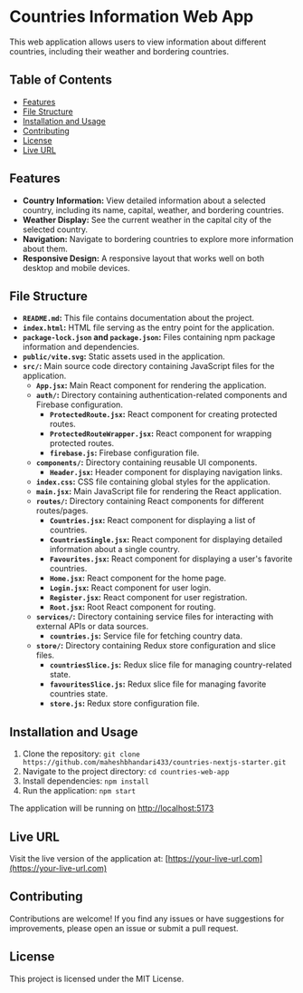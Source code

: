 # Countries Information Web App

This web application allows users to view information about different countries, including their weather and bordering countries.

## Table of Contents

- [Features](#features)
- [File Structure](#file-structure)
- [Installation and Usage](#installation-and-usage)
- [Contributing](#contributing)
- [License](#license)
- [Live URL](#live-url)

## Features

- **Country Information:** View detailed information about a selected country, including its name, capital, weather, and bordering countries.
- **Weather Display:** See the current weather in the capital city of the selected country.
- **Navigation:** Navigate to bordering countries to explore more information about them.
- **Responsive Design:** A responsive layout that works well on both desktop and mobile devices.

## File Structure

- **`README.md`:** This file contains documentation about the project.
- **`index.html`:** HTML file serving as the entry point for the application.
- **`package-lock.json` and `package.json`:** Files containing npm package information and dependencies.
- **`public/vite.svg`:** Static assets used in the application.
- **`src/`:** Main source code directory containing JavaScript files for the application.
  - **`App.jsx`:** Main React component for rendering the application.
  - **`auth/`:** Directory containing authentication-related components and Firebase configuration.
    - **`ProtectedRoute.jsx`:** React component for creating protected routes.
    - **`ProtectedRouteWrapper.jsx`:** React component for wrapping protected routes.
    - **`firebase.js`:** Firebase configuration file.
  - **`components/`:** Directory containing reusable UI components.
    - **`Header.jsx`:** Header component for displaying navigation links.
  - **`index.css`:** CSS file containing global styles for the application.
  - **`main.jsx`:** Main JavaScript file for rendering the React application.
  - **`routes/`:** Directory containing React components for different routes/pages.
    - **`Countries.jsx`:** React component for displaying a list of countries.
    - **`CountriesSingle.jsx`:** React component for displaying detailed information about a single country.
    - **`Favourites.jsx`:** React component for displaying a user's favorite countries.
    - **`Home.jsx`:** React component for the home page.
    - **`Login.jsx`:** React component for user login.
    - **`Register.jsx`:** React component for user registration.
    - **`Root.jsx`:** Root React component for routing.
  - **`services/`:** Directory containing service files for interacting with external APIs or data sources.
    - **`countries.js`:** Service file for fetching country data.
  - **`store/`:** Directory containing Redux store configuration and slice files.
    - **`countriesSlice.js`:** Redux slice file for managing country-related state.
    - **`favouritesSlice.js`:** Redux slice file for managing favorite countries state.
    - **`store.js`:** Redux store configuration file.

## Installation and Usage

1. Clone the repository: `git clone https://github.com/maheshbhandari433/countries-nextjs-starter.git`
2. Navigate to the project directory: `cd countries-web-app`
3. Install dependencies: `npm install`
4. Run the application: `npm start`

The application will be running on [http://localhost:5173](http://localhost:5173)

## Live URL

Visit the live version of the application at: [https://your-live-url.com](https://your-live-url.com)

## Contributing

Contributions are welcome! If you find any issues or have suggestions for improvements, please open an issue or submit a pull request.

## License

This project is licensed under the MIT License.










